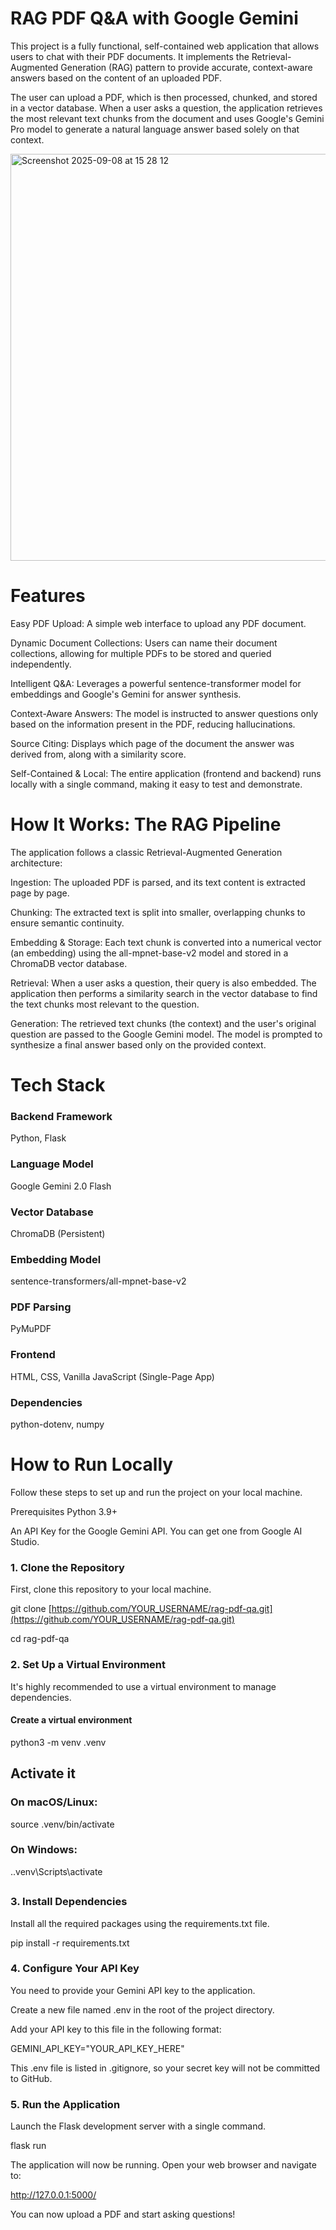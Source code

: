 # RAG PDF Q&A with Google Gemini
This project is a fully functional, self-contained web application that allows users to chat with their PDF documents. It implements the Retrieval-Augmented Generation (RAG) pattern to provide accurate, context-aware answers based on the content of an uploaded PDF.

The user can upload a PDF, which is then processed, chunked, and stored in a vector database. When a user asks a question, the application retrieves the most relevant text chunks from the document and uses Google's Gemini Pro model to generate a natural language answer based solely on that context.

<img width="622" height="651" alt="Screenshot 2025-09-08 at 15 28 12" src="https://github.com/user-attachments/assets/7090f0ff-a445-4133-bfb5-b3a71b2f2b1d" />


# Features
Easy PDF Upload: A simple web interface to upload any PDF document.

Dynamic Document Collections: Users can name their document collections, allowing for multiple PDFs to be stored and queried independently.

Intelligent Q&A: Leverages a powerful sentence-transformer model for embeddings and Google's Gemini for answer synthesis.

Context-Aware Answers: The model is instructed to answer questions only based on the information present in the PDF, reducing hallucinations.

Source Citing: Displays which page of the document the answer was derived from, along with a similarity score.

Self-Contained & Local: The entire application (frontend and backend) runs locally with a single command, making it easy to test and demonstrate.

# How It Works: The RAG Pipeline
The application follows a classic Retrieval-Augmented Generation architecture:

Ingestion: The uploaded PDF is parsed, and its text content is extracted page by page.

Chunking: The extracted text is split into smaller, overlapping chunks to ensure semantic continuity.

Embedding & Storage: Each text chunk is converted into a numerical vector (an embedding) using the all-mpnet-base-v2 model and stored in a ChromaDB vector database.

Retrieval: When a user asks a question, their query is also embedded. The application then performs a similarity search in the vector database to find the text chunks most relevant to the question.

Generation: The retrieved text chunks (the context) and the user's original question are passed to the Google Gemini model. The model is prompted to synthesize a final answer based only on the provided context.

# Tech Stack

### Backend Framework

Python, Flask

### Language Model

Google Gemini 2.0 Flash

### Vector Database

ChromaDB (Persistent)

### Embedding Model

sentence-transformers/all-mpnet-base-v2

### PDF Parsing

PyMuPDF

### Frontend

HTML, CSS, Vanilla JavaScript (Single-Page App)

### Dependencies

python-dotenv, numpy

# How to Run Locally
Follow these steps to set up and run the project on your local machine.

Prerequisites
Python 3.9+

An API Key for the Google Gemini API. You can get one from Google AI Studio.

### 1. Clone the Repository

First, clone this repository to your local machine.

git clone [https://github.com/YOUR_USERNAME/rag-pdf-qa.git](https://github.com/YOUR_USERNAME/rag-pdf-qa.git)

cd rag-pdf-qa

### 2. Set Up a Virtual Environment
It's highly recommended to use a virtual environment to manage dependencies.

#### Create a virtual environment
python3 -m venv .venv

## Activate it
### On macOS/Linux:
source .venv/bin/activate
### On Windows:
.\.venv\Scripts\activate
##

### 3. Install Dependencies
Install all the required packages using the requirements.txt file.

pip install -r requirements.txt

### 4. Configure Your API Key
You need to provide your Gemini API key to the application.

Create a new file named .env in the root of the project directory.

Add your API key to this file in the following format:

GEMINI_API_KEY="YOUR_API_KEY_HERE"

This .env file is listed in .gitignore, so your secret key will not be committed to GitHub.

### 5. Run the Application
Launch the Flask development server with a single command.

flask run

The application will now be running. Open your web browser and navigate to:

http://127.0.0.1:5000/

You can now upload a PDF and start asking questions!
